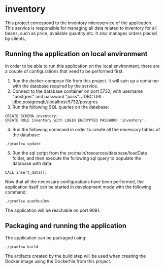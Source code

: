 # inventory

This project correspond to the inventory microservice of the application. This service is responsible for managing all
data related to inventory for all beans, such as price, available quantity etc. It also manages orders placed by clients,

## Running the application on local environment

In order to be able to run this application on the local environment, there are a couple of configurations that need to
be performed first.

1. Run the docker-compose file from this project. It will spin up a container with the database required by the service.
2. Connect to the database container on port 5732, with username "postgres" and password "pass". JDBC URL: jdbc:postgresql://localhost:5732/postgres
3. Run the following SQL queries on the database:
```postgresql
CREATE SCHEMA inventory;
CREATE ROLE inventory with LOGIN ENCRYPTED PASSWORD 'inventory';
```
4. Run the following command in order to create all the necessary tables of the database:
```shell script
./gradlew update
```
5. Run the sql script from the src/main/resources/database/loadData folder, and then execute the following sql query to populate the database with data:
```postgresql
CALL insert_data();
```

Now that all the necessary configurations have been performed, the application itself can be started in development mode with the following command:
```shell script
./gradlew quarkusDev
```
The application will be reachable on port 9091.

## Packaging and running the application

The application can be packaged using:

```shell script
./gradlew build
```

The artifacts created by the build step will be used when creating the Docker image using the Dockerfile from this project.
